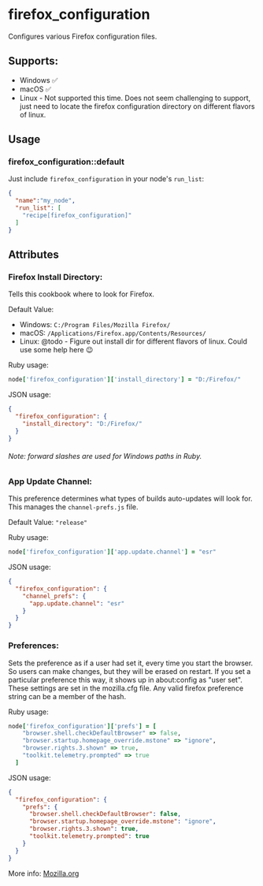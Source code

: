 # firefox_configuration

Configures various Firefox configuration files.

## Supports:

- Windows :white_check_mark:
- macOS :white_check_mark:
- Linux - Not supported this time. Does not seem challenging to support, just need to locate the firefox configuration directory on different flavors of linux.

## Usage

### firefox_configuration::default

Just include `firefox_configuration` in your node's `run_list`:

```json
{
  "name":"my_node",
  "run_list": [
    "recipe[firefox_configuration]"
  ]
}
```


## Attributes 

### Firefox Install Directory:

Tells this cookbook where to look for Firefox.

Default Value: 
- Windows: `C:/Program Files/Mozilla Firefox/`
- macOS: `/Applications/Firefox.app/Contents/Resources/`
- Linux: @todo - Figure out install dir for different flavors of linux. Could use some help here :wink:

Ruby usage:

```ruby
node['firefox_configuration']['install_directory'] = "D:/Firefox/"
```

JSON usage:

```json
{
  "firefox_configuration": {
    "install_directory": "D:/Firefox/"
  }
}
```

###### Note: forward slashes are used for Windows paths in Ruby.

### App Update Channel:

This preference determines what types of builds auto-updates will look for. This manages the `channel-prefs.js` file.

Default Value: `"release"`

Ruby usage:

```ruby
node['firefox_configuration']['app.update.channel'] = "esr"
```

JSON usage:

```json
{
  "firefox_configuration": {
    "channel_prefs": {
      "app.update.channel": "esr"
    }
  }
}
```

### Preferences:

Sets the preference as if a user had set it, every time you start the browser. So users can make changes, but they will be erased on restart. If you set a particular preference this way, it shows up in about:config as "user set". These settings are set in the mozilla.cfg file. Any valid firefox preference string can be a member of the hash. 


Ruby usage:

```ruby
node['firefox_configuration']['prefs'] = [ 
    "browser.shell.checkDefaultBrowser" => false,
    "browser.startup.homepage_override.mstone" => "ignore",
    "browser.rights.3.shown" => true,
    "toolkit.telemetry.prompted" => true
  ]
```

JSON usage:

```json
{
  "firefox_configuration": {
    "prefs": {
      "browser.shell.checkDefaultBrowser": false,
      "browser.startup.homepage_override.mstone": "ignore",
      "browser.rights.3.shown": true,
      "toolkit.telemetry.prompted": true
    }
  }
}
```

More info: [Mozilla.org](https://developer.mozilla.org/en-US/Firefox/Enterprise_deployment)

